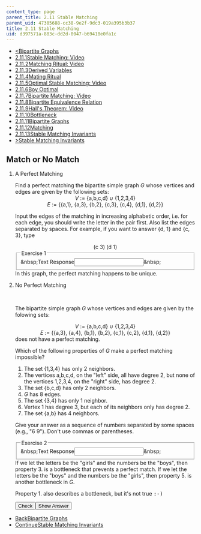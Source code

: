 ```yaml
---
content_type: page
parent_title: 2.11 Stable Matching
parent_uid: 47305688-cc38-9e2f-9dc3-019a395b3b37
title: 2.11 Stable Matching
uid: d397571a-883c-dd2d-0047-b69418e0fa1c
---
```

<ul class="navigation pagination"><li id="top_bck_btn"><a href='/courses/electrical-engineering-and-computer-science/6-042j-mathematics-for-computer-science-spring-2015/structures/stable-matching/bipartite-graphs-5';><<span>Bipartite Graphs</span></a></li><li id="flp_btn_1" ><a href='/courses/electrical-engineering-and-computer-science/6-042j-mathematics-for-computer-science-spring-2015/structures/stable-matching'>2.11.1<span>Stable Matching: Video</span></a></li><li id="flp_btn_2" ><a href='/courses/electrical-engineering-and-computer-science/6-042j-mathematics-for-computer-science-spring-2015/structures/stable-matching/matching-ritual-video'>2.11.2<span>Matching Ritual: Video</span></a></li><li id="flp_btn_3" ><a href='/courses/electrical-engineering-and-computer-science/6-042j-mathematics-for-computer-science-spring-2015/structures/stable-matching/derived-variables-0'>2.11.3<span>Derived Variables</span></a></li><li id="flp_btn_4" ><a href='/courses/electrical-engineering-and-computer-science/6-042j-mathematics-for-computer-science-spring-2015/structures/stable-matching/mating-ritual-0'>2.11.4<span>Mating Ritual</span></a></li><li id="flp_btn_5" ><a href='/courses/electrical-engineering-and-computer-science/6-042j-mathematics-for-computer-science-spring-2015/structures/stable-matching/optimal-stable-matching-video'>2.11.5<span>Optimal Stable Matching: Video</span></a></li><li id="flp_btn_6" ><a href='/courses/electrical-engineering-and-computer-science/6-042j-mathematics-for-computer-science-spring-2015/structures/stable-matching/boy-optimal'>2.11.6<span>Boy Optimal</span></a></li><li id="flp_btn_7" ><a href='/courses/electrical-engineering-and-computer-science/6-042j-mathematics-for-computer-science-spring-2015/structures/stable-matching/bipartite-matching-video'>2.11.7<span>Bipartite Matching: Video</span></a></li><li id="flp_btn_8" ><a href='/courses/electrical-engineering-and-computer-science/6-042j-mathematics-for-computer-science-spring-2015/structures/stable-matching/bipartite-equivalence-relation'>2.11.8<span>Bipartite Equivalence Relation</span></a></li><li id="flp_btn_9" ><a href='/courses/electrical-engineering-and-computer-science/6-042j-mathematics-for-computer-science-spring-2015/structures/stable-matching/hall-s-theorem-video'>2.11.9<span>Hall's Theorem: Video</span></a></li><li id="flp_btn_10" ><a href='/courses/electrical-engineering-and-computer-science/6-042j-mathematics-for-computer-science-spring-2015/structures/stable-matching/bottleneck-3'>2.11.10<span>Bottleneck</span></a></li><li id="flp_btn_11" ><a href='/courses/electrical-engineering-and-computer-science/6-042j-mathematics-for-computer-science-spring-2015/structures/stable-matching/bipartite-graphs-5'>2.11.11<span>Bipartite Graphs</span></a></li><li id="flp_btn_12" class="button_selected"><a href='/courses/electrical-engineering-and-computer-science/6-042j-mathematics-for-computer-science-spring-2015/structures/stable-matching/matching'>2.11.12<span>Matching</span></a></li><li id="flp_btn_13" ><a href='/courses/electrical-engineering-and-computer-science/6-042j-mathematics-for-computer-science-spring-2015/structures/stable-matching/stable-matching-invariants'>2.11.13<span>Stable Matching Invariants</span></a></li><li id="top_continue_btn"><a href='/courses/electrical-engineering-and-computer-science/6-042j-mathematics-for-computer-science-spring-2015/structures/stable-matching/stable-matching-invariants';>><span>Stable Matching Invariants</span></a></li></ul><h2 class="subhead">Match or No Match</h2><div class="self_assessment">
<ol display_name="Match or No Match" url_name="Match_or_No_Match_0">
<li>
<p> A Perfect Matching</p>
      Find a perfect matching the bipartite simple graph <em>G</em> whose vertices and edges are given by the following sets:
      <center><em>V</em> := {a,b,c,d} &#8746; {1,2,3,4}<br />
<em>E</em> := {{a,1}, {a,3}, {b,2}, {c,3}, {c,4}, {d,1}, {d,2}}
      </center>
<p>
        Input the edges of the matching in increasing alphabetic order, i.e. for each edge, you should write the letter in the pair first. Also list the edges separated by spaces. For example, if you want to answer {d, 1} and {c, 3}, type
      </p>
<center>
        (c 3) (d 1)
      </center>
<div id="Q1_div" class="problem_question"><fieldset><legend class="visually-hidden">Exercise 1</legend><div class="choice"><label id="Q1_label"><span id="Q1_aria_status" tabindex="-1" class="visually-hidden">&amp;nbsp;</span><span class="visually-hidden">Text Response</span><input ckecktype="ci" onkeypress="numericTypedOrDropDownSelected(1)" value="" answer="(a 3) (b 2) (c 4) (d 1)" type="text" id="Q1_input" class="problem_text_input"><span id="Q1_normal_status" class="nostatus" aria-hidden="true">&amp;nbsp;</span><span style="display:none;" id="Q1_ans_span" tabindex="-1">  Answer:(a 3) (b 2) (c 4) (d 1)</span></label></div></fieldset></div><div id="S1_div" class="problem_solution" tabindex="-1">In this graph, the perfect matching happens to be unique.</div></li>
<li>
<p> No Perfect Matching</p>
<br />
<p>
      The bipartite simple graph <em>G</em> whose vertices and edges are given by the folowing sets:
      <center><em>V</em> := {a,b,c,d} &#8746; {1,2,3,4}<br />
<em>E</em> := {{a,3}, {a,4}, {b,1}, {b,2}, {c,1}, {c,2}, {d,1}, {d,2}}
      </center>
      does not have a perfect matching.
      </p><p>
        Which of the following properties of <em>G</em> make a perfect matching impossible?
      </p>
<ol><li>
          The set {1,3,4} has only 2 neighbors.
        </li><li>
          The vertices a,b,c,d, on the "left" side, all have degree 2, but none of the vertices 1,2,3,4, on the "right" side, has degree 2.
        </li><li>
          The set {b,c,d} has only 2 neighbors.
        </li><li><em>G</em> has 8 edges.
        </li><li>
          The set {3,4} has only 1 neighbor.
        </li><li>
          Vertex 1 has degree 3, but each of its neighbors only has degree 2.
        </li><li>
          The set {a,b} has 4 neighbors.
        </li></ol>
<div id="Q2_div" class="problem_question"><p>
        Give your answer as a sequence of numbers separated by some spaces<br />
(e.g., "6 9"). Don't use commas or parentheses.
      </p><fieldset><legend class="visually-hidden">Exercise 2</legend><div class="choice"><label id="Q2_label"><span id="Q2_aria_status" tabindex="-1" class="visually-hidden">&amp;nbsp;</span><span class="visually-hidden">Text Response</span><input ckecktype="ci" onkeypress="numericTypedOrDropDownSelected(2)" value="" answer="3 5" type="text" id="Q2_input" class="problem_text_input"><span id="Q2_normal_status" class="nostatus" aria-hidden="true">&amp;nbsp;</span><span style="display:none;" id="Q2_ans_span" tabindex="-1">  Answer:3 5</span></label></div></fieldset></div><div id="S2_div" class="problem_solution" tabindex="-1">
        If we let the letters be the "girls" and the numbers be the "boys", then property 3. is a bottleneck that prevents a perfect match. If we let the letters be the "boys" and the numbers be the "girls", then property 5. is another bottleneck in <em>G</em>.
        <p>
          Property 1. also describes a bottleneck, but it's not true <tt>:-)</tt>
</p>
</div><div class="action"><button id="Q1_button" onclick="checkAnswer({1: 'stringresponse', 2: 'stringresponse'})" class="problem_mo_button">Check</button><button id="Q1_button_show" onclick="showHideSolution({1: 'stringresponse', 2: 'stringresponse'}, 1, [1, 2])" class="problem_mo_button">Show Answer</button></div></li>
</ol>
</div><ul class="navigation progress"><li id="bck_btn"><a href='/courses/electrical-engineering-and-computer-science/6-042j-mathematics-for-computer-science-spring-2015/structures/stable-matching/bipartite-graphs-5';>Back<span>Bipartite Graphs</span></a></li><li id="continue_btn"><a href='/courses/electrical-engineering-and-computer-science/6-042j-mathematics-for-computer-science-spring-2015/structures/stable-matching/stable-matching-invariants';>Continue<span>Stable Matching Invariants</span></a></li></ul>